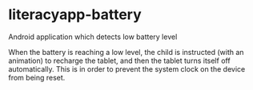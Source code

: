 # literacyapp-battery

Android application which detects low battery level

When the battery is reaching a low level, the child is instructed (with an animation) to recharge the tablet, and then the tablet turns itself off automatically. This is in order to prevent the system clock on the device from being reset.
